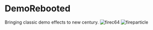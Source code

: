 # DemoRebooted
Bringing classic demo effects to new century.
![firec64](https://cloud.githubusercontent.com/assets/27296728/24922493/31b96448-1ef7-11e7-945d-21e14dc49333.png)
![fireparticle](https://cloud.githubusercontent.com/assets/27296728/24922525/535b8c16-1ef7-11e7-92b2-a695a4aa4734.png)
